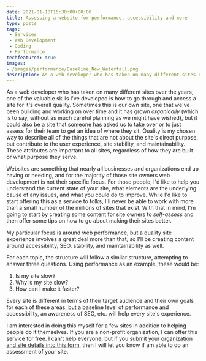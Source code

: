 ```yaml
---
date: 2021-01-18T15:30:00+08:00
title: Assessing a website for performance, accessibility and more
type: posts
tags:
 - Services
 - Web Development
 - Coding
 - Performance
techfeatured: true
images:
- /images/performance/Baseline_New_Waterfall.png
description: As a web developer who has taken on many different sites over the years, one of the valuable skills I've developed is how to go through and access the site for a set of different elements of quality.
---
```

As a web developer who has taken on many different sites over the years, one of the valuable skills I've developed is how to go through and access a site for it's overall quality. Sometimes this is our own site, one that we've been building and working on over time and it has grown *organically* (which is to say, without as much careful planning as we might have wished), but it could also be a site that someone has asked us to take over or to just assess for their team to get an idea of where they sit. Quality is my chosen way to describe all of the things that are not about the site's direct purpose, but contribute to the user experience, site stability, and maintainability. These attributes are important to all sites, regardless of how they are built or what purpose they serve.

Websites are something that nearly all businesses and organizations end up having or needing, and for the majority of those site owners web development is not their specific focus. For those people, I'd like to help you understand the current state of your site, what elements are the underlying cause of any issues, and what you could do to improve. While I'd like to start offering this as a service to folks, I'll never be able to work with more than a small number of the millions of sites that exist. With that in mind, I'm going to start by creating some content for site owners to *self-assess* and then offer some tips on how to go about making their sites better.

My particular focus is around web performance, but a quality site experience involves a great deal more than that, so I'll be creating content around accessibility, SEO, stability, and maintainability as well.

For each topic, the structure will follow a similar structure, attempting to answer three questions. Using performance as an example, these would be:

1. Is my site slow?
2. Why is my site slow?
3. How can I make it faster?

Every site is different in terms of their target audience and their own goals for each of these areas, but a baseline level of performance and accessibility, an awareness of SEO, etc. will help every site's experience.

I am interested in doing this myself for a few sites in addition to helping people do it themselves. If you are a non-profit organization, I can offer this service for free. I can't help everyone, but if you [submit your organization and site details into this form](https://forms.office.com/Pages/ResponsePage.aspx?id=DQSIkWdsW0yxEjajBLZtrQAAAAAAAAAAAAEaZ0w4w3VURUdGQVg3Mk5COUFMSDhZNUZEM0xBSFNKQi4u), then I will let you know if am able to do an assessment of your site.
